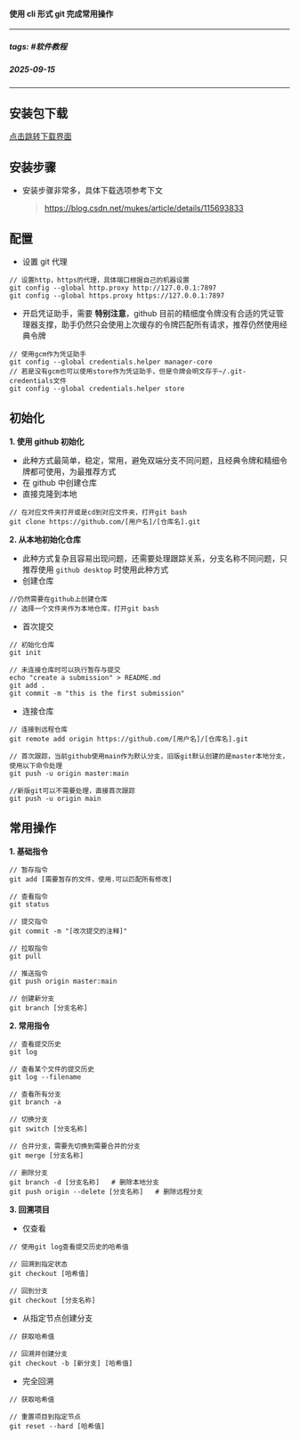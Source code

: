 #### 使用 cli 形式 git 完成常用操作 
---

##### **tags:**  #软件教程 
##### **2025-09-15**

---
## 安装包下载
[点击跳转下载界面](https://git-scm.com/downloads/win)

## 安装步骤
- 安装步骤非常多，具体下载选项参考下文
  > https://blog.csdn.net/mukes/article/details/115693833
  
## 配置
- 设置 git 代理
```
// 设置http，https的代理，具体端口根据自己的机器设置
git config --global http.proxy http://127.0.0.1:7897
git config --global https.proxy https://127.0.0.1:7897
```
- 开启凭证助手，需要 **特别注意**，github 目前的精细度令牌没有合适的凭证管理器支撑，助手仍然只会使用上次缓存的令牌匹配所有请求，推荐仍然使用经典令牌
```
// 使用gcm作为凭证助手
git config --global credentials.helper manager-core
// 若是没有gcm也可以使用store作为凭证助手，但是令牌会明文存于~/.git-credentials文件
git config --global credentials.helper store
```

## 初始化
**1. 使用 github 初始化**
- 此种方式最简单，稳定，常用，避免双端分支不同问题，且经典令牌和精细令牌都可使用，为最推荐方式
- 在 github 中创建仓库
- 直接克隆到本地
```
// 在对应文件夹打开或是cd到对应文件夹，打开git bash
git clone https://github.com/[用户名]/[仓库名].git
```
**2. 从本地初始化仓库**
- 此种方式复杂且容易出现问题，还需要处理跟踪关系，分支名称不同问题，只推荐使用 `github desktop` 时使用此种方式
- 创建仓库
```
//仍然需要在github上创建仓库
// 选择一个文件夹作为本地仓库，打开git bash
```
- 首次提交
```
// 初始化仓库
git init

// 未连接仓库时可以执行暂存与提交
echo "create a submission" > README.md
git add .
git commit -m "this is the first submission"
```
- 连接仓库
```
// 连接到远程仓库
git remote add origin https://github.com/[用户名]/[仓库名].git

// 首次跟踪，当前github使用main作为默认分支，旧版git默认创建的是master本地分支，使用以下命令处理
git push -u origin master:main

//新版git可以不需要处理，直接首次跟踪
git push -u origin main
```

## 常用操作
**1. 基础指令**
```
// 暂存指令
git add [需要暂存的文件，使用.可以匹配所有修改]

// 查看指令
git status

// 提交指令
git commit -m "[改次提交的注释]"

// 拉取指令
git pull

// 推送指令
git push origin master:main

// 创建新分支
git branch [分支名称]
```
**2. 常用指令**
```
// 查看提交历史
git log

// 查看某个文件的提交历史
git log --filename

// 查看所有分支
git branch -a

// 切换分支
git switch [分支名称]

// 合并分支，需要先切换到需要合并的分支
git merge [分支名称]

// 删除分支
git branch -d [分支名称]   # 删除本地分支
git push origin --delete [分支名称]   # 删除远程分支
```
**3. 回溯项目**
- 仅查看
```
// 使用git log查看提交历史的哈希值

// 回溯到指定状态
git checkout [哈希值]

// 回到分支
git checkout [分支名称]
```
- 从指定节点创建分支
```
// 获取哈希值

// 回溯并创建分支
git checkout -b [新分支] [哈希值]
```
- 完全回溯
```
// 获取哈希值

// 重置项目到指定节点
git reset --hard [哈希值]
```
